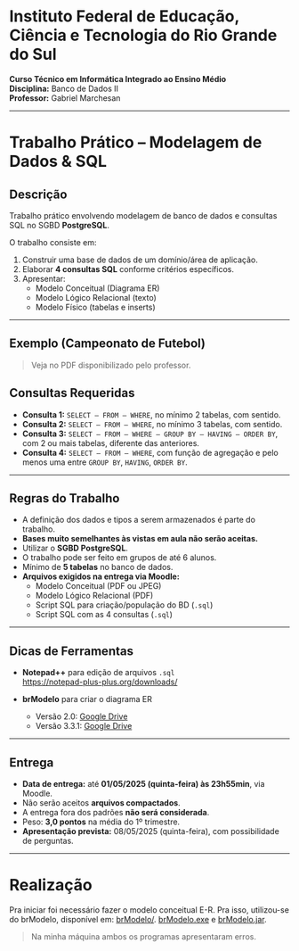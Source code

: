 # Instituto Federal de Educação, Ciência e Tecnologia do Rio Grande do Sul

**Curso Técnico em Informática Integrado ao Ensino Médio**  
**Disciplina:** Banco de Dados II  
**Professor:** Gabriel Marchesan

---

# Trabalho Prático – Modelagem de Dados & SQL

## Descrição

Trabalho prático envolvendo modelagem de banco de dados e consultas SQL no SGBD **PostgreSQL**.

O trabalho consiste em:

1. Construir uma base de dados de um domínio/área de aplicação.
2. Elaborar **4 consultas SQL** conforme critérios específicos.
3. Apresentar:
   - Modelo Conceitual (Diagrama ER)
   - Modelo Lógico Relacional (texto)
   - Modelo Físico (tabelas e inserts)

---

## Exemplo (Campeonato de Futebol)

> Veja no PDF disponibilizado pelo professor.

## Consultas Requeridas

- **Consulta 1:** `SELECT – FROM – WHERE`, no mínimo 2 tabelas, com sentido.
- **Consulta 2:** `SELECT – FROM – WHERE`, no mínimo 3 tabelas, com sentido.
- **Consulta 3:** `SELECT – FROM – WHERE – GROUP BY – HAVING – ORDER BY`, com 2 ou mais tabelas, diferente das anteriores.
- **Consulta 4:** `SELECT – FROM – WHERE`, com função de agregação e pelo menos uma entre `GROUP BY`, `HAVING`, `ORDER BY`.

---

## Regras do Trabalho

- A definição dos dados e tipos a serem armazenados é parte do trabalho.
- **Bases muito semelhantes às vistas em aula não serão aceitas.**
- Utilizar o **SGBD PostgreSQL**.
- O trabalho pode ser feito em grupos de até 6 alunos.
- Mínimo de **5 tabelas** no banco de dados.
- **Arquivos exigidos na entrega via Moodle:**
  - Modelo Conceitual (PDF ou JPEG)
  - Modelo Lógico Relacional (PDF)
  - Script SQL para criação/população do BD (`.sql`)
  - Script SQL com as 4 consultas (`.sql`)

---

## Dicas de Ferramentas

- **Notepad++** para edição de arquivos `.sql`  
  https://notepad-plus-plus.org/downloads/

- **brModelo** para criar o diagrama ER
  - Versão 2.0: [Google Drive](https://drive.google.com/drive/u/2/folders/1XIigo7cXocK7r2McwIi3-83XXa12v0ZU)
  - Versão 3.3.1: [Google Drive](https://drive.google.com/drive/u/2/folders/1bhIbfoPh1tOAYIaxOf_AX1WTX_1kkQJ5)

---

## Entrega

- **Data de entrega:** até **01/05/2025 (quinta-feira) às 23h55min**, via Moodle.
- Não serão aceitos **arquivos compactados**.
- A entrega fora dos padrões **não será considerada**.
- Peso: **3,0 pontos** na média do 1º trimestre.
- **Apresentação prevista:** 08/05/2025 (quinta-feira), com possibilidade de perguntas.

---

# Realização

Pra iniciar foi necessário fazer o modelo conceitual E-R. Pra isso, utilizou-se do brModelo, disponível em:
[brModelo/](src/brModelo/). [brModelo.exe](src/brModelo/brModelo.exe) e [brModelo.jar](src/brModelo/brModelo.jar).
> Na minha máquina ambos os programas apresentaram erros.